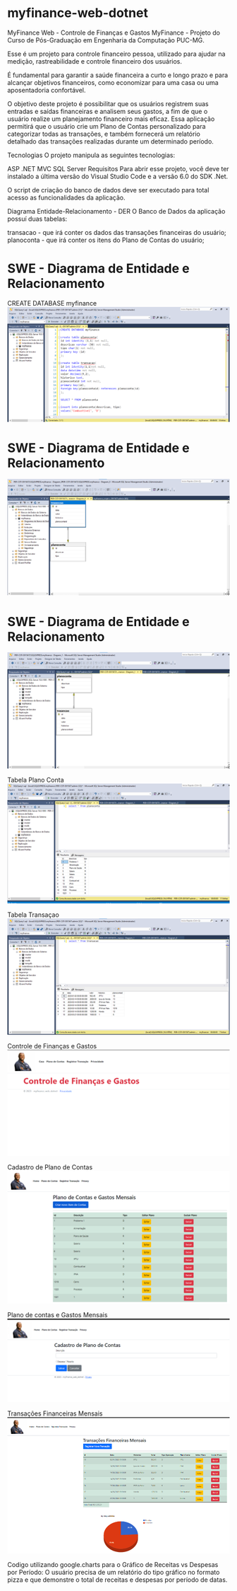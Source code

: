 # myfinance-web-dotnet
MyFinance Web - Controle de Finanças e Gastos
MyFinance - Projeto do Curso de Pós-Graduação em Engenharia da Computação PUC-MG.

Esse é um projeto para controle financeiro pessoa, utilizado para ajudar na medição, rastreabilidade e controle financeiro dos usuários.

É fundamental para garantir a saúde financeira a curto e longo prazo e para alcançar objetivos financeiros, como economizar para uma casa ou uma aposentadoria confortável.

O objetivo deste projeto é possibilitar que os usuários registrem suas entradas e saídas financeiras e analisem seus gastos, a fim de que o usuário realize um planejamento financeiro mais eficaz. Essa aplicação permitirá que o usuário crie um Plano de Contas personalizado para categorizar todas as transações, e também fornecerá um relatório detalhado das transações realizadas durante um determinado período.

Tecnologias
O projeto manipula as seguintes tecnologias:

ASP .NET MVC
SQL Server
Requisitos
Para abrir esse projeto, você deve ter instalado a última versão do Visual Studio Code e a versão 6.0 do SDK .Net.

O script de criação do banco de dados deve ser executado para total acesso as funcionalidades da aplicação.

Diagrama Entidade-Relacionamento - DER
O Banco de Dados da aplicação possuí duas tabelas:

transacao - que irá conter os dados das transações financeiras do usuário;
planoconta - que irá conter os itens do Plano de Contas do usuário;

# SWE - Diagrama de Entidade e Relacionamento
CREATE DATABASE myfinance
<img src='docs/8.png'>

# SWE - Diagrama de Entidade e Relacionamento
<img src='docs/DER.png'>

# SWE - Diagrama de Entidade e Relacionamento
<img src='docs/DER1.png'>

Tabela Plano Conta
<img src='docs/6.png'>

Tabela Transaçao
<img src='docs/7.png'>

Controle de Finanças e Gastos
<img src='docs/1.png'>

Cadastro de Plano de Contas
<img src='docs/2.png'>

Plano de contas e Gastos Mensais 
<img src='docs/3.png'>

Transações Financeiras Mensais
<img src='docs/4.png'>

Codigo utilizando google.charts para o Gráfico de Receitas vs Despesas por Período: O usuário precisa de um relatório
do tipo gráfico no formato pizza e que demonstre o total de receitas e despesas por período de datas.

<div id="piechart_3d" style="width: 900px; height: 500px;"></div>
<script type="text/javascript" src="https://www.gstatic.com/charts/loader.js"></script>
<script type="text/javascript">
    google.charts.load("current", { packages: ["corechart"] });
    google.charts.setOnLoadCallback(drawChart);
    function drawChart() {
        var data = google.visualization.arrayToDataTable([
            ['Transacao', 'Total'],
            ['Receitas', @Receitas],
            ['Despesas', @Despesas]

        ]);

        var options = {
            title: 'My Daily Activities',
            is3D: true,
        };

        var chart = new google.visualization.PieChart(document.getElementById('piechart_3d'));
        chart.draw(data, options);
    }
</script>

Registro de Transação
<img src='docs/5.png'>
 

